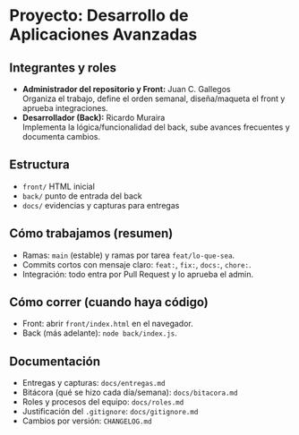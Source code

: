 # Proyecto: Desarrollo de Aplicaciones Avanzadas

## Integrantes y roles
- **Administrador del repositorio y Front:** Juan C. Gallegos  
  Organiza el trabajo, define el orden semanal, diseña/maqueta el front y aprueba integraciones.
- **Desarrollador (Back):** Ricardo Muraira  
  Implementa la lógica/funcionalidad del back, sube avances frecuentes y documenta cambios.

## Estructura
- `front/` HTML inicial
- `back/` punto de entrada del back
- `docs/` evidencias y capturas para entregas

## Cómo trabajamos (resumen)
- Ramas: `main` (estable) y ramas por tarea `feat/lo-que-sea`.
- Commits cortos con mensaje claro: `feat:`, `fix:`, `docs:`, `chore:`.
- Integración: todo entra por Pull Request y lo aprueba el admin.

## Cómo correr (cuando haya código)
- Front: abrir `front/index.html` en el navegador.
- Back (más adelante): `node back/index.js`.

## Documentación
- Entregas y capturas: `docs/entregas.md`
- Bitácora (qué se hizo cada día/semana): `docs/bitacora.md`
- Roles y procesos del equipo: `docs/roles.md`
- Justificación del `.gitignore`: `docs/gitignore.md`
- Cambios por versión: `CHANGELOG.md`